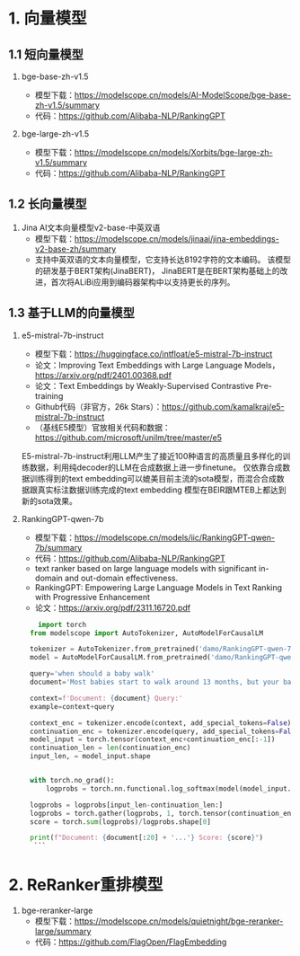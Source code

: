 # 1. 向量模型
## 1.1 短向量模型

1. bge-base-zh-v1.5
    - 模型下载：https://modelscope.cn/models/AI-ModelScope/bge-base-zh-v1.5/summary
    - 代码：https://github.com/Alibaba-NLP/RankingGPT

2. bge-large-zh-v1.5
   - 模型下载：https://modelscope.cn/models/Xorbits/bge-large-zh-v1.5/summary
   - 代码：https://github.com/Alibaba-NLP/RankingGPT

## 1.2 长向量模型

1. Jina AI文本向量模型v2-base-中英双语
   - 模型下载：https://modelscope.cn/models/jinaai/jina-embeddings-v2-base-zh/summary
   - 支持中英双语的文本向量模型，它支持长达8192字符的文本编码。 该模型的研发基于BERT架构(JinaBERT)，
     JinaBERT是在BERT架构基础上的改进，首次将ALiBi应用到编码器架构中以支持更长的序列。

## 1.3 基于LLM的向量模型

1. e5-mistral-7b-instruct
   - 模型下载：https://huggingface.co/intfloat/e5-mistral-7b-instruct
   - 论文：Improving Text Embeddings with Large Language Models，https://arxiv.org/pdf/2401.00368.pdf
   - 论文：Text Embeddings by Weakly-Supervised Contrastive Pre-training
   - Github代码（非官方，26k Stars）：https://github.com/kamalkraj/e5-mistral-7b-instruct
   - （基线E5模型）官放相关代码和数据：https://github.com/microsoft/unilm/tree/master/e5

    E5-mistral-7b-instruct利用LLM产生了接近100种语言的高质量且多样化的训练数据，利用纯decoder的LLM在合成数据上进一步finetune。
    仅依靠合成数据训练得到的text embedding可以媲美目前主流的sota模型，而混合合成数据跟真实标注数据训练完成的text embedding
    模型在BEIR跟MTEB上都达到新的sota效果。

2. RankingGPT-qwen-7b
    - 模型下载：https://modelscope.cn/models/iic/RankingGPT-qwen-7b/summary
    - 代码：https://github.com/Alibaba-NLP/RankingGPT
    - text ranker based on large language models with significant in-domain and out-domain effectiveness. 
    - RankingGPT: Empowering Large Language Models in Text Ranking with Progressive Enhancement
    - 论文：https://arxiv.org/pdf/2311.16720.pdf

    ```python
        import torch
      from modelscope import AutoTokenizer, AutoModelForCausalLM
   
      tokenizer = AutoTokenizer.from_pretrained('damo/RankingGPT-qwen-7b',trust_remote_code=True)
      model = AutoModelForCausalLM.from_pretrained('damo/RankingGPT-qwen-7b',trust_remote_code=True, device_map='cpu').eval()
   
      query='when should a baby walk'
      document='Most babies start to walk around 13 months, but your baby may start walking as early as 9 or 10 months or as late as 15 or 16 months.'
   
      context=f'Document: {document} Query:'
      example=context+query
   
      context_enc = tokenizer.encode(context, add_special_tokens=False)
      continuation_enc = tokenizer.encode(query, add_special_tokens=False)
      model_input = torch.tensor(context_enc+continuation_enc[:-1])
      continuation_len = len(continuation_enc)
      input_len, = model_input.shape
   
   
      with torch.no_grad():
          logprobs = torch.nn.functional.log_softmax(model(model_input.unsqueeze(dim=0))[0], dim=-1)[0]
   
      logprobs = logprobs[input_len-continuation_len:]
      logprobs = torch.gather(logprobs, 1, torch.tensor(continuation_enc).unsqueeze(-1)).squeeze(-1)
      score = torch.sum(logprobs)/logprobs.shape[0]
   
      print(f"Document: {document[:20] + '...'} Score: {score}") 
       ```
   
# 2. ReRanker重排模型

1. bge-reranker-large
   - 模型下载：https://modelscope.cn/models/quietnight/bge-reranker-large/summary
   - 代码：https://github.com/FlagOpen/FlagEmbedding

